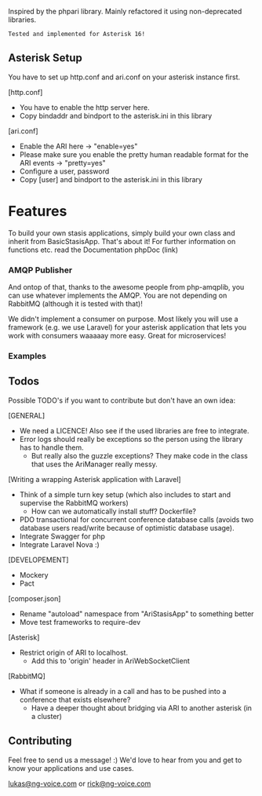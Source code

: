 Inspired by the phpari library. Mainly refactored it using non-deprecated libraries.

`Tested and implemented for Asterisk 16!` 

## Asterisk Setup

You have to set up http.conf and ari.conf on your asterisk instance first.

[http.conf]
* You have to enable the http server here.
* Copy bindaddr and bindport to the asterisk.ini in this library

[ari.conf]
* Enable the ARI here -> "enable=yes"
* Please make sure you enable the pretty human readable format for the ARI events -> "pretty=yes"
* Configure a user, password
* Copy \[user] and bindport to the asterisk.ini in this library

# Features
To build your own stasis applications, simply build your own class and inherit from BasicStasisApp.
That's about it!
For further information on functions etc. read the Documentation phpDoc (link)

### AMQP Publisher
And ontop of that, thanks to the awesome people from php-amqplib, you can use whatever implements the AMQP. 
You are not depending on RabbitMQ (although it is tested with that)!

We didn't implement a consumer on purpose. Most likely you will use a framework (e.g. we use Laravel)
for your asterisk application that lets you work with consumers waaaaay more easy.
Great for microservices!

### Examples

## Todos
Possible TODO's if you want to contribute but don't have an own idea:

[GENERAL]
* We need a LICENCE! Also see if the used libraries are free to integrate.
* Error logs should really be exceptions so the person using the library has to handle them.
  * But really also the guzzle exceptions? They make code in the class that uses the AriManager really messy.
 
[Writing a wrapping Asterisk application with Laravel]
* Think of a simple turn key setup (which also includes to start and supervise the RabbitMQ workers)
  * How can we automatically install stuff? Dockerfile?
* PDO transactional for concurrent conference database calls (avoids two database users read/write because
  of optimistic database usage).
* Integrate Swagger for php
* Integrate Laravel Nova :)
 
[DEVELOPEMENT]
* Mockery
* Pact
 
[composer.json]
* Rename "autoload" namespace from "AriStasisApp" to something better
* Move test frameworks to require-dev
 
[Asterisk]
* Restrict origin of ARI to localhost.
  * Add this to 'origin' header in AriWebSocketClient
 
[RabbitMQ]
* What if someone is already in a call and has to be pushed into a conference that exists elsewhere?
  * Have a deeper thought about bridging via ARI to another asterisk (in a cluster)

## Contributing
Feel free to send us a message! :) We'd love to hear from you and get to know your applications and use cases.

lukas@ng-voice.com or rick@ng-voice.com